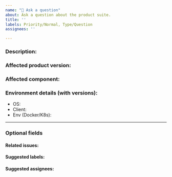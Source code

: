 ```yaml
---
name: "🙋 Ask a question"
about: Ask a question about the product suite.
title: ''
labels: Priority/Normal, Type/Question
assignees: ''

---
```


### Description:
<!-- Describe the question -->

### Affected product version:
<!-- Members can use Affected/*** labels -->

### Affected component:
<!-- Members can use Component/*** labels -->

### Environment details (with versions):
- OS:
- Client:
- Env (Docker/K8s):

---
### Optional fields
#### Related issues:
<!-- Any related issues from this/other repositories-->

#### Suggested labels:
<!--Only to be used by non-members-->

#### Suggested assignees:
<!--Only to be used by non-members-->